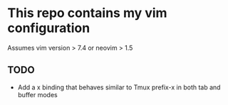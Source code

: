 # This repo contains my vim configuration
Assumes vim version > 7.4 or neovim > 1.5

## TODO
* Add a <C-w>x binding that behaves similar to Tmux prefix-x in both tab and
    buffer modes
